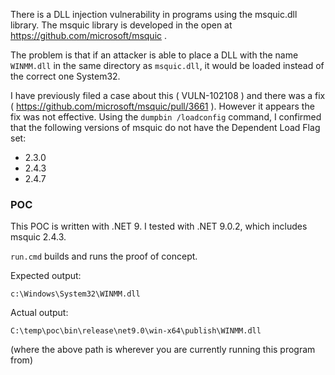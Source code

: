 There is a DLL injection vulnerability in programs using the msquic.dll library.
The msquic library is developed in the open at https://github.com/microsoft/msquic .

The problem is that if an attacker is able to place a DLL with the name `WINMM.dll`
in the same directory as `msquic.dll`, it would be loaded instead
of the correct one System32.

I have previously filed a case about this ( VULN-102108 ) and there was a fix ( https://github.com/microsoft/msquic/pull/3661 ).
However it appears the fix was not effective.
Using the `dumpbin /loadconfig` command, I confirmed that the following versions of msquic do not have
the Dependent Load Flag set:

* 2.3.0
* 2.4.3
* 2.4.7

### POC

This POC is written with .NET 9. I tested with .NET 9.0.2, which includes msquic 2.4.3.

`run.cmd` builds and runs the proof of concept.

Expected output:

```
c:\Windows\System32\WINMM.dll
```

Actual output:

```
C:\temp\poc\bin\release\net9.0\win-x64\publish\WINMM.dll
```

(where the above path is wherever you are currently running this program from)
